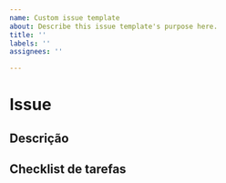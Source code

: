 ```yaml
---
name: Custom issue template
about: Describe this issue template's purpose here.
title: ''
labels: ''
assignees: ''

---
```


# Issue

## Descrição

## Checklist de tarefas

